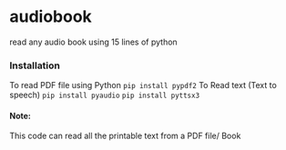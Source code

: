 # audiobook
read any audio book using 15 lines of python


### Installation
To read PDF file using Python
` pip install pypdf2
`
To Read text (Text to speech)
` pip install pyaudio
`
` pip install pyttsx3
`

#### Note:
This code can read all the printable text from a PDF file/ Book
